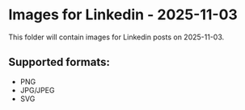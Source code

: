 # Images for Linkedin - 2025-11-03

This folder will contain images for Linkedin posts on 2025-11-03.

## Supported formats:
- PNG
- JPG/JPEG
- SVG
